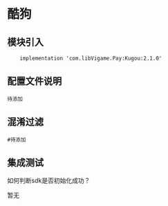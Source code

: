 # 酷狗

## 模块引入

```text
    implementation 'com.libVigame.Pay:Kugou:2.1.0'
```

## 配置文件说明

```text
待添加
```

## 混淆过滤

```text
#待添加
```

## 集成测试

如何判断sdk是否初始化成功？

暂无

